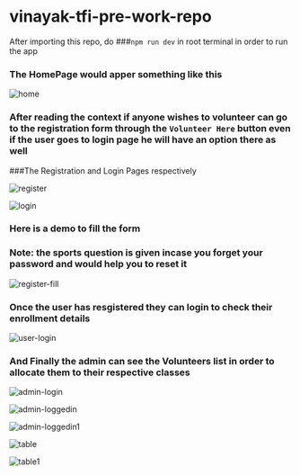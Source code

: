 # vinayak-tfi-pre-work-repo
After importing this repo, do ###`npm run dev` in root terminal in order to run the app

### The HomePage would apper something like this

![home](https://github.com/vinnu9112/vinayak-tfi-pre-work-repo/assets/111413210/8da1dc18-d9bd-4d68-880f-9f276d2cba10)

### After reading the context if anyone wishes to volunteer can go to the registration form through the `Volunteer Here` button even if the user goes to login page he will have an option there as well 
###The Registration and Login Pages respectively

![register](https://github.com/vinnu9112/vinayak-tfi-pre-work-repo/assets/111413210/b8d55ebd-160a-4d9f-8694-32f7cf4b11fc)


![login](https://github.com/vinnu9112/vinayak-tfi-pre-work-repo/assets/111413210/87725ad8-8aed-4199-a02b-703356fa4e10)

### Here is a demo to fill the form
### Note: the sports question is given incase you forget your password and would help you to reset it

![register-fill](https://github.com/vinnu9112/vinayak-tfi-pre-work-repo/assets/111413210/9870601c-4b05-4034-b5b9-1ab22d157776)


### Once the user has resgistered they can login to check their enrollment details

![user-login](https://github.com/vinnu9112/vinayak-tfi-pre-work-repo/assets/111413210/7b57ba13-3b70-4be6-8ec6-7dff97c61762)


### And Finally the admin can see the Volunteers list in order to allocate them to their respective classes

![admin-login](https://github.com/vinnu9112/vinayak-tfi-pre-work-repo/assets/111413210/65d9d106-44bc-4f75-b7dd-7446c9384dd8)


![admin-loggedin](https://github.com/vinnu9112/vinayak-tfi-pre-work-repo/assets/111413210/340a9130-2cce-4b0c-b3e1-5b4b80fb201e)


![admin-loggedin1](https://github.com/vinnu9112/vinayak-tfi-pre-work-repo/assets/111413210/a61b5165-60cc-44f3-89bd-f60a52784b15)


![table](https://github.com/vinnu9112/vinayak-tfi-pre-work-repo/assets/111413210/282794c1-239f-4994-8b81-b333a9d57b6c)


![table1](https://github.com/vinnu9112/vinayak-tfi-pre-work-repo/assets/111413210/72e09a5f-2c57-4fc3-809f-a99b7ccefbe6)
